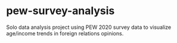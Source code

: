 # pew-survey-analysis
Solo data analysis project using PEW 2020 survey data to visualize age/income trends in foreign relations opinions.
